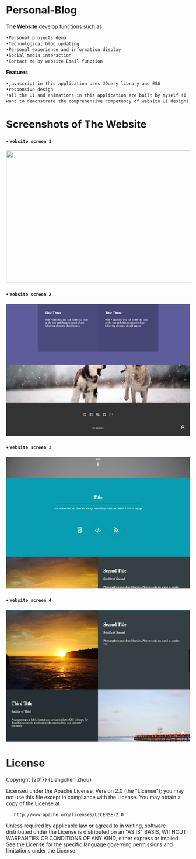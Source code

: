 # Personal-Blog
**The Website** develop functions such as

    •Personal projects demo
    •Technological blog updating
    •Personal experience and information display
    •Social media interaction
    •Contact me by website Email function
    
**Features**  

    •javascript in this application uses JQuery library and ES6
    •responsive design
    •all the UI and animations in this application are built by myself (I want to demonstrate the comprehensive competency of website UI design)

# Screenshots of The Website
#### • `Website screen 1` 
<img src="./Blog/img/screenshots/1.png" width="640" height="360"/>

#### • `Website screen 2` 
<img src="./Blog/img/screenshots/2.png" width="640" height="360"/>

#### • `Website screen 3` 
<img src="./Blog/img/screenshots/3.png" width="640" height="360"/>

#### • `Website screen 4` 
<img src="./Blog/img/screenshots/4.png" width="640" height="360"/>

# License
   Copyright {2017} {Liangchen Zhou}
   
   Licensed under the Apache License, Version 2.0 (the "License");
   you may not use this file except in compliance with the License.
   You may obtain a copy of the License at
   
       http://www.apache.org/licenses/LICENSE-2.0
       
   Unless required by applicable law or agreed to in writing, software
   distributed under the License is distributed on an "AS IS" BASIS,
   WITHOUT WARRANTIES OR CONDITIONS OF ANY KIND, either express or implied.
   See the License for the specific language governing permissions and
   limitations under the License.
